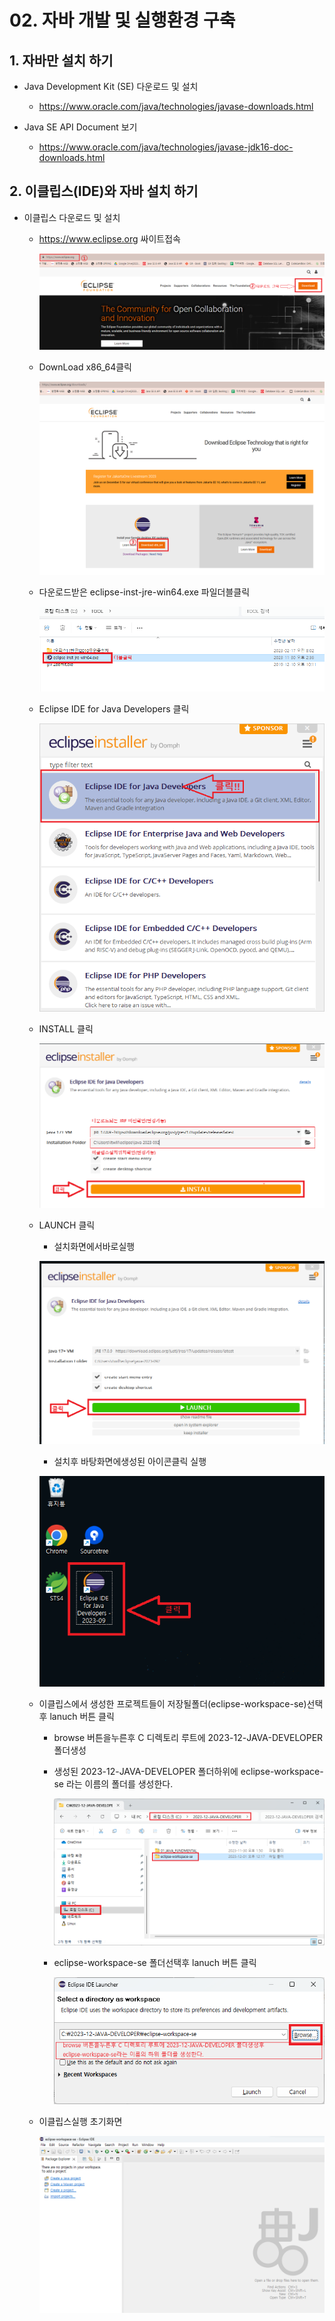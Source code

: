 
# 02. 자바 개발 및 실행환경 구축


## 1. 자바만 설치 하기

 + Java Development Kit (SE) 다운로드 및 설치
    + https://www.oracle.com/java/technologies/javase-downloads.html
     
 + Java SE API Document 보기
    + https://www.oracle.com/java/technologies/javase-jdk16-doc-downloads.html

## 2. 이클립스(IDE)와 자바 설치 하기

  + 이클립스 다운로드 및 설치
     + https://www.eclipse.org 싸이트접속
       
         ![](https://github.com/2023-12-JAVA-DEVELOPER-149/01.JAVA_FUNDMENTAL/blob/master/00.DOC/1.%EC%9E%90%EB%B0%94BASIC/image/%EC%9D%B4%ED%81%B4%EB%A6%BD%EC%8A%A4%EC%84%A4%EC%B9%981.png)
     
     + DownLoad x86_64클릭

         ![](https://github.com/2023-12-JAVA-DEVELOPER-149/01.JAVA_FUNDMENTAL/blob/master/00.DOC/1.%EC%9E%90%EB%B0%94BASIC/image/%EC%9D%B4%ED%81%B4%EB%A6%BD%EC%8A%A4%EC%84%A4%EC%B9%982.png)

     + 다운로드받은 eclipse-inst-jre-win64.exe 파일더블클릭

         ![](https://github.com/2023-12-JAVA-DEVELOPER-149/01.JAVA_FUNDMENTAL/blob/master/00.DOC/1.%EC%9E%90%EB%B0%94BASIC/image/%EC%9D%B4%ED%81%B4%EB%A6%BD%EC%8A%A4%EC%84%A4%EC%B9%984.png)
       
    
     + Eclipse IDE for Java Developers 클릭
   
          ![이클립스설치5](./image/이클립스설치5.png)
       
    + INSTALL 클릭
   
      ![이클립스설치6](./image/이클립스설치6.png)
      
    + LAUNCH 클릭

      + 설치화면에서바로실행
      
      ![이클립스설치7](./image/이클립스설치7.png)

      + 설치후 바탕화면에생성된 아이콘클릭 실행
      
      ![이클립스설치7](./image/이클립스설치7-1.png)


    + 이클립스에서 생성한 프로젝트들이 저장될폴더(eclipse-workspace-se)선택후  lanuch 버튼 클릭
       - browse 버튼을누른후 C 디렉토리 루트에 2023-12-JAVA-DEVELOPER 폴더생성
       - 생성된 2023-12-JAVA-DEVELOPER 폴더하위에 eclipse-workspace-se 라는 이름의 폴더를 생성한다.
         
           ![이클립스설치9](./image/이클립스설치9.png)   
       - eclipse-workspace-se 폴더선택후 lanuch 버튼 클릭
         
           ![이클립스설치8](./image/이클립스설치8.png)     

    + 이클립스실행 초기화면
      
      ![이클립스설치11](./image/이클립스설치11.png)

